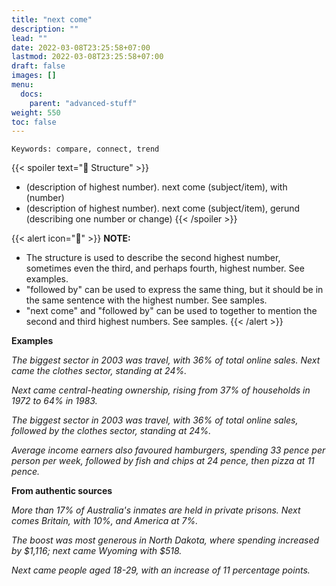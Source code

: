 ```yaml
---
title: "next come"
description: ""
lead: ""
date: 2022-03-08T23:25:58+07:00
lastmod: 2022-03-08T23:25:58+07:00
draft: false
images: []
menu:
  docs:
    parent: "advanced-stuff"
weight: 550
toc: false
---
```


`Keywords: compare, connect, trend`

{{< spoiler text="🌱 Structure" >}}

- (description of highest number). next come (subject/item), with (number)
- (description of highest number). next come (subject/item), gerund (describing one number or change)
  {{< /spoiler >}}

{{< alert icon="📝" >}}
**NOTE:**

- The structure is used to describe the second highest number, sometimes even the third, and perhaps fourth, highest number. See examples.
- "followed by" can be used to express the same thing, but it should be in the same sentence with the highest number. See samples.
- "next come" and "followed by" can be used to together to mention the second and third highest numbers. See samples.
  {{< /alert >}}

**Examples**

_The biggest sector in 2003 was travel, with 36% of total online sales. Next came the clothes sector, standing at 24%._

_Next came central-heating ownership, rising from 37% of households in 1972 to 64% in 1983._

_The biggest sector in 2003 was travel, with 36% of total online sales, followed by the clothes sector, standing at 24%._

_Average income earners also favoured hamburgers, spending 33 pence per person per week, followed by fish and chips at 24 pence, then pizza at 11 pence._

**From authentic sources**

_More than 17% of Australia's inmates are held in private prisons. Next comes Britain, with 10%, and America at 7%._

_The boost was most generous in North Dakota, where spending increased by $1,116; next came Wyoming with $518._

_Next came people aged 18-29, with an increase of 11 percentage points._
